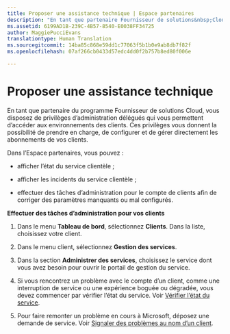 ```yaml
---
title: Proposer une assistance technique | Espace partenaires
description: "En tant que partenaire Fournisseur de solutions&nbsp;Cloud, vous disposez de privilèges d’administration délégués qui vous permettent d’accéder aux environnements des clients."
ms.assetid: 6199AD1B-239C-4B57-8540-E0038FF34725
author: MaggiePucciEvans
translationtype: Human Translation
ms.sourcegitcommit: 14ba85c868e59dd1c77063f5b1b0e9ab8db7f82f
ms.openlocfilehash: 07af266cb0433d57edc4dd0f2b757b8ed80f006e

---
```


# Proposer une assistance technique


En tant que partenaire du programme Fournisseur de solutions Cloud, vous disposez de privilèges d’administration délégués qui vous permettent d’accéder aux environnements des clients. Ces privilèges vous donnent la possibilité de prendre en charge, de configurer et de gérer directement les abonnements de vos clients.

Dans l’Espace partenaires, vous pouvez&nbsp;:

-   afficher l’état du service clientèle&nbsp;;

-   afficher les incidents du service clientèle&nbsp;;

-   effectuer des tâches d’administration pour le compte de clients afin de corriger des paramètres manquants ou mal configurés.

**Effectuer des tâches d’administration pour vos clients**

1.  Dans le menu **Tableau de bord**, sélectionnez **Clients**. Dans la liste, choisissez votre client.

2.  Dans le menu client, sélectionnez **Gestion des services**.

3.  Dans la section **Administrer des services**, choisissez le service dont vous avez besoin pour ouvrir le portail de gestion du service.

4.  Si vous rencontrez un problème avec le compte d’un client, comme une interruption de service ou une expérience boguée ou dégradée, vous devez commencer par vérifier l’état du service. Voir [Vérifier l’état du service](check-service-health.md).

5.  Pour faire remonter un problème en cours à Microsoft, déposez une demande de service. Voir [Signaler des problèmes au nom d’un client](report-problems-on-behalf-of-a-customer.md).

 

 






<!--HONumber=Nov16_HO4-->


